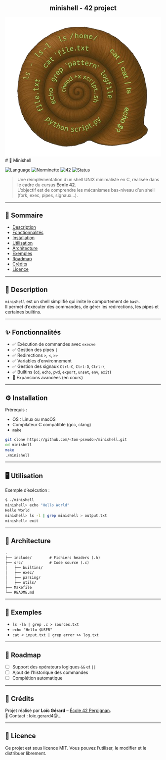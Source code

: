 <div align="center">
  <h2>minishell - 42 project</h2>
  <img src="./bin/minishell.png"  />
  <br>
</div>
# 🐚 Minishell

![Language](https://img.shields.io/badge/language-C-blue)
![Norminette](https://img.shields.io/badge/norminette-passed-brightgreen)
![42](https://img.shields.io/badge/school-42-black)
![Status](https://img.shields.io/badge/status-in%20progress-yellow)

> Une réimplémentation d’un shell UNIX minimaliste en C, réalisée dans le cadre du cursus **École 42**.  
> L’objectif est de comprendre les mécanismes bas-niveau d’un shell (fork, exec, pipes, signaux...).

---

## 📖 Sommaire
- [Description](#-description)
- [Fonctionnalités](#-fonctionnalités)
- [Installation](#-installation)
- [Utilisation](#-utilisation)
- [Architecture](#-architecture)
- [Exemples](#-exemples)
- [Roadmap](#-roadmap)
- [Crédits](#-crédits)
- [Licence](#-licence)

---

## 📝 Description
`minishell` est un shell simplifié qui imite le comportement de `bash`.  
Il permet d’exécuter des commandes, de gérer les redirections, les pipes et certaines builtins.

---

## ✨ Fonctionnalités
- ✅ Exécution de commandes avec `execve`
- ✅ Gestion des pipes `|`
- ✅ Redirections `>`, `<`, `>>`
- ✅ Variables d’environnement
- ✅ Gestion des signaux `Ctrl-C`, `Ctrl-D`, `Ctrl-\`
- ✅ Builtins (`cd`, `echo`, `pwd`, `export`, `unset`, `env`, `exit`)
- 🚧 Expansions avancées (en cours)

---

## ⚙️ Installation
Prérequis :  
- OS : Linux ou macOS  
- Compilateur C compatible (gcc, clang)  
- `make`

```bash
git clone https://github.com/<ton-pseudo>/minishell.git
cd minishell
make
./minishell
```

---

## 🖥 Utilisation
Exemple d’exécution :

```bash
$ ./minishell
minishell> echo "Hello World"
Hello World
minishell> ls -l | grep minishell > output.txt
minishell> exit
```

---

## 📂 Architecture

```
.
├── include/        # Fichiers headers (.h)
├── src/            # Code source (.c)
│   ├── builtins/
│   ├── exec/
│   ├── parsing/
│   ├── utils/
├── Makefile
└── README.md
```

---

## 🔎 Exemples
- `ls -la | grep .c > sources.txt`
- `echo "Hello $USER"`
- `cat < input.txt | grep error >> log.txt`

---

## 🚀 Roadmap
- [ ] Support des opérateurs logiques `&&` et `||`
- [ ] Ajout de l’historique des commandes
- [ ] Complétion automatique

---

## 👤 Crédits
Projet réalisé par **Loïc Gérard** – [École 42 Perpignan](https://42perpignan.fr).  
📧 Contact : loic.gerard4@…  

---

## 📜 Licence
Ce projet est sous licence MIT. Vous pouvez l’utiliser, le modifier et le distribuer librement.
